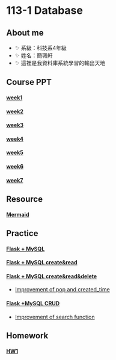 # 113-1 Database
## About me
- ✨ 系級：科技系4年級
- ✨ 姓名：簡珮軒
- ✨ 這裡是我資料庫系統學習的輸出天地
## Course PPT
#### [week1](https://docs.google.com/presentation/d/1BPNsQtDIZIOH6s35TtE4y9u0ZLBTJjwblICJ7umgAGs/edit#slide=id.g23dd2219a46_0_124)
#### [week2](https://docs.google.com/presentation/d/17RvKJkc6k4TIbIObdTClapRRBklTYxEHl6MXqazSvMA/edit#slide=id.g23dd2219a46_0_124)
#### [week3](https://docs.google.com/presentation/d/1HFphBEPWo5wiRR42c9BLcsLX5CcqrIAQP40djYcmxbY/edit#slide=id.g2fb130e99cc_0_30)
#### [week4](https://docs.google.com/presentation/d/1bIV-osHUIeADmkZb-SwzlJ2x7yPBfvVumyDHZWBViXY/edit#slide=id.g23dd2219a46_0_124)
#### [week5](https://docs.google.com/presentation/d/1nPo7PcWntxXfGq-PYYcIF0pk1Ce7YFASdPNb2iHYzB0/edit#slide=id.g23dd2219a46_0_124)
#### [week6](https://docs.google.com/presentation/d/1V1Zi_RGfnLGiRHGSgiyqW0pOLQ7viDjkh6WwswiD6ds/edit#slide=id.g23dd2219a46_0_124)
#### [week7](https://docs.google.com/presentation/d/11NYzzT6Z5HWKFV4chKcUTBK_du68cvPryrZHhTrpOSE/edit#slide=id.g23dd2219a46_0_124)
## Resource 
#### [Mermaid](https://mermaid.live/edit#pako:eNpVjs1qw0AMhF9F6NRC_AI-FBq7zSXQQnPz5iBs2bvE-8NaSwi2373r-NLqJM18M2jG1neMJfajv7eaosClVg7yvDeVjmYSS9MViuJtObGA9Y4fCxxfTh4m7UMwbnjd-eMGQTWfN4xBtHG3dbeqZ_7L8QJ1c6YgPlz_Ope7X-CjMd861_93dOSc-mx6KnsqWopQUXwieEDL0ZLp8vvzpigUzZYVlnntuKc0ikLl1oxSEv_zcC2WEhMfMPo0aMyd45SvFDoSrg0NkeyOrL_WfFuF)
## Practice
#### [Flask + MySQL](https://github.com/cpeggy/113-1-Database/tree/main/database_pra1)
#### [Flask + MySQL create&read](https://github.com/cpeggy/113-1-Database/tree/main/database_pra2)
#### [Flask + MySQL create&read&delete](https://github.com/cpeggy/113-1-Database/tree/main/database_pra3)
  - [Improvement of pop and created_time](https://github.com/cpeggy/113-1-Database/tree/main/database_pra3imporve)
#### [Flask +MySQL CRUD](https://github.com/cpeggy/113-1-Database/tree/main/database_pra4)
  - [Improvement of search function](https://github.com/cpeggy/113-1-Database/tree/main/database_pra4improve)
## Homework
#### [HW1](https://github.com/cpeggy/113-1-Database/tree/main/database_hw1)
